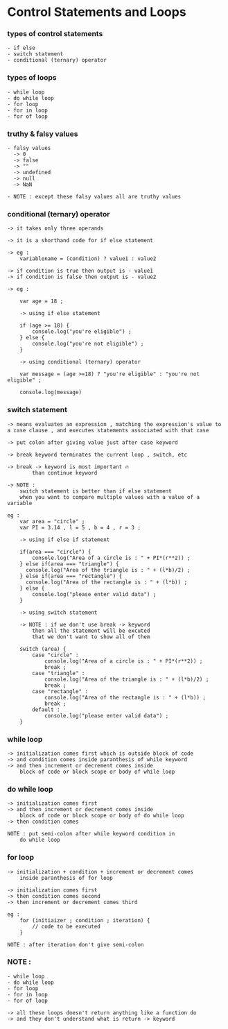 # Control Statements and Loops

### types of control statements
    - if else 
    - switch statement
    - conditional (ternary) operator

### types of loops
    - while loop
    - do while loop
    - for loop
    - for in loop
    - for of loop

### truthy & falsy values 
    - falsy values
      -> 0   
      -> false
      -> ""   
      -> undefined   
      -> null   
      -> NaN   

    - NOTE : except these falsy values all are truthy values

### conditional (ternary) operator
    -> it takes only three operands

    -> it is a shorthand code for if else statement

    -> eg : 
        variablename = (condition) ? value1 : value2

    -> if condition is true then output is - value1
    -> if condition is false then output is - value2

    -> eg : 

        var age = 18 ;

        -> using if else statement

        if (age >= 18) {
            console.log("you're eligible") ;
        } else {
            console.log("you're not eligible") ;
        }

        -> using conditional (ternary) operator

        var message = (age >=18) ? "you're eligible" : "you're not eligible" ;

        console.log(message)

### switch statement
    -> means evaluates an expression , matching the expression's value to a case clause , and executes statements associated with that case

    -> put colon after giving value just after case keyword

    -> break keyword terminates the current loop , switch, etc 

    -> break -> keyword is most important 🔥
            than continue keyword

    -> NOTE : 
        switch statement is better than if else statement
        when you want to compare multiple values with a value of a variable

    eg :
        var area = "circle" ;
        var PI = 3.14 , l = 5 , b = 4 , r = 3 ;

        -> using if else if statement

        if(area === "circle") {
            console.log("Area of a circle is : " + PI*(r**2)) ;
        } else if(area === "triangle") {
          console.log("Area of the triangle is : " + (l*b)/2) ;
        } else if(area === "rectangle") {
          console.log("Area of the rectangle is : " + (l*b)) ;
        } else {
            console.log("please enter valid data") ;
        }

        -> using switch statement

        -> NOTE : if we don't use break -> keyword 
            then all the statement will be excuted 
            that we don't want to show all of them

        switch (area) {
            case "circle" : 
                console.log("Area of a circle is : " + PI*(r**2)) ;
                break ;
            case "triangle" : 
                console.log("Area of the triangle is : " + (l*b)/2) ;
                break ;
            case "rectangle" : 
                console.log("Area of the rectangle is : " + (l*b)) ;
                break ;
            default : 
                console.log("please enter valid data") ;
        }

### while loop
    -> initialization comes first which is outside block of code 
    -> and condition comes inside paranthesis of while keyword
    -> and then increment or decrement comes inside 
        block of code or block scope or body of while loop

### do while loop
    -> initialization comes first 
    -> and then increment or decrement comes inside 
        block of code or block scope or body of do while loop
    -> then condition comes 

    NOTE : put semi-colon after while keyword condition in
        do while loop

### for loop
    -> initialization + condition + increment or decrement comes 
        inside paranthesis of for loop

    -> initialization comes first 
    -> then condition comes second 
    -> then increment or decrement comes third

    eg : 
        for (initiaizer ; condition ; iteration) {
            // code to be executed
        }

    NOTE : after iteration don't give semi-colon


### NOTE : 
    - while loop
    - do while loop
    - for loop
    - for in loop
    - for of loop

    -> all these loops doesn't return anything like a function do
    -> and they don't understand what is return -> keyword